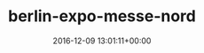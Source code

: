 ---
title:		"berlin-expo-messe-nord"
type:		"photos"
mediatype:		"upload"
description:		"TBC"
date:		"2016-12-09 13:01:11+00:00"
album:		"city"
filename:		"berlin-expo-messe-nord.md"
series:		""
cl_public_id:		"city/berlin-expo-messe-nord"
cl_version:		1497000191
format:		"tiff"
bytes:		3306448
width:		2560
height:		1440
colours:
- "#D5D5D5"
- "#202020"
- "#828181"
- "#BFBFBE"
exposure_mode:		"Auto"
program:		"Aperture-priority AE"
aperture:		"7.1"
focal_length:		"24.0 mm"
iso:		"250"
shutter_speed:		"1/160"
metering:		"Multi-segment"
flash:		"Off, Did not fire"
white_balance:		"As Shot"
colour_temp:		"5800"
has_crop:		"true"
orientation:		"Horizontal (normal)"
camera_model:		"NIKON D800"
lens_info:		"24-70mm f/2.8"
artist:		"No artist info"
x_resolution:		"300"
y_resolution:		"300"
---